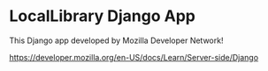 # LocalLibrary Django App

This Django app developed by Mozilla Developer Network!

https://developer.mozilla.org/en-US/docs/Learn/Server-side/Django

